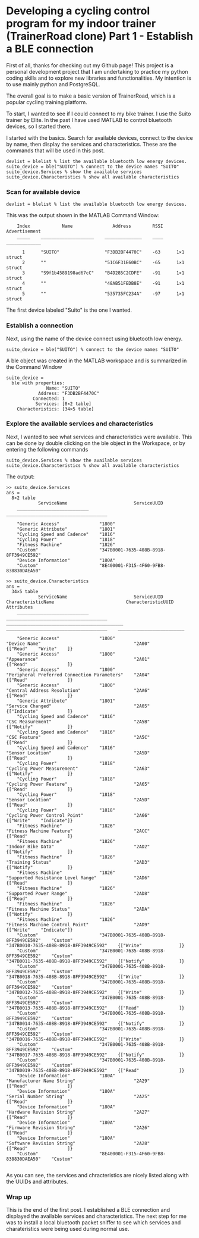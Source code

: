 # Developing a cycling control program for my indoor trainer (TrainerRoad clone) Part 1 - Establish a BLE connection
First of all, thanks for checking out my Github page! 
This project is a personal development project that I am undertaking to practice my python coding skills and to explore new libraries and functionalities. 
My intention is to use mainly python and PostgreSQL.

The overall goal is to make a basic version of TrainerRoad, which is a popular cycling training platform. 

To start, I wanted to see if I could connect to my bike trainer. I use the Suito trainer by Elite. 
In the past I have used MATLAB to control bluetooth devices, so I started there. 

I started with the basics. Search for available devices, connect to the device by name, then display the services and characteristics. 
These are the commands that will be used in this post.
```
devlist = blelist % list the available bluetooth low energy devices.
suito_device = ble("SUITO") % connect to the device names "SUITO"
suito_device.Services % show the available services
suito_device.Characteristics % show all available characteristics
```

### Scan for available device

```
devlist = blelist % list the available bluetooth low energy devices.
```
This was the output shown in the MATLAB Command Window:
```
    Index            Name               Address        RSSI    Advertisement
    _____    ____________________    ______________    ____    _____________

      1      "SUITO"                 "F3DB2BF4470C"    -63      1×1 struct  
      2      ""                      "51C6F31E60BC"    -65      1×1 struct  
      3      "S9f1b4589198ad67cC"    "B4D285C2CDFE"    -91      1×1 struct  
      4      ""                      "48AB51FEDB8E"    -91      1×1 struct  
      5      ""                      "535735FC234A"    -97      1×1 struct  
```
The first device labeled "Suito" is the one I wanted.

### Establish a connection
Next, using the name of the device connect using bluetooth low energy.
```
suito_device = ble("SUITO") % connect to the device names "SUITO"
```
A ble object was created in the MATLAB workspace and is summarized in the Command Window
```
suito_device = 
  ble with properties:
               Name: "SUITO"
            Address: "F3DB2BF4470C"
          Connected: 1
           Services: [8×2 table]
    Characteristics: [34×5 table]
```

### Explore the available services and characteristics
Next, I wanted to see what services and characteristics were available. This can be done by double clicking on the ble object in the Workspace, or by entering the following commands
```
suito_device.Services % show the available services
suito_device.Characteristics % show all available characteristics
```
The output:
```
>> suito_device.Services
ans =
  8×2 table
            ServiceName                         ServiceUUID              
    ___________________________    ______________________________________

    "Generic Access"               "1800"                                
    "Generic Attribute"            "1801"                                
    "Cycling Speed and Cadence"    "1816"                                
    "Cycling Power"                "1818"                                
    "Fitness Machine"              "1826"                                
    "Custom"                       "347B0001-7635-408B-8918-8FF3949CE592"
    "Device Information"           "180A"                                
    "Custom"                       "8E400001-F315-4F60-9FB8-838830DAEA50"

>> suito_device.Characteristics
ans =
  34×5 table
            ServiceName                         ServiceUUID                               CharacteristicName                           CharacteristicUUID                     Attributes        
    ___________________________    ______________________________________    ____________________________________________    ______________________________________    _________________________

    "Generic Access"               "1800"                                    "Device Name"                                   "2A00"                                    {["Read"    "Write"    ]}
    "Generic Access"               "1800"                                    "Appearance"                                    "2A01"                                    {["Read"               ]}
    "Generic Access"               "1800"                                    "Peripheral Preferred Connection Parameters"    "2A04"                                    {["Read"               ]}
    "Generic Access"               "1800"                                    "Central Address Resolution"                    "2AA6"                                    {["Read"               ]}
    "Generic Attribute"            "1801"                                    "Service Changed"                               "2A05"                                    {["Indicate"           ]}
    "Cycling Speed and Cadence"    "1816"                                    "CSC Measurement"                               "2A5B"                                    {["Notify"             ]}
    "Cycling Speed and Cadence"    "1816"                                    "CSC Feature"                                   "2A5C"                                    {["Read"               ]}
    "Cycling Speed and Cadence"    "1816"                                    "Sensor Location"                               "2A5D"                                    {["Read"               ]}
    "Cycling Power"                "1818"                                    "Cycling Power Measurement"                     "2A63"                                    {["Notify"             ]}
    "Cycling Power"                "1818"                                    "Cycling Power Feature"                         "2A65"                                    {["Read"               ]}
    "Cycling Power"                "1818"                                    "Sensor Location"                               "2A5D"                                    {["Read"               ]}
    "Cycling Power"                "1818"                                    "Cycling Power Control Point"                   "2A66"                                    {["Write"    "Indicate"]}
    "Fitness Machine"              "1826"                                    "Fitness Machine Feature"                       "2ACC"                                    {["Read"               ]}
    "Fitness Machine"              "1826"                                    "Indoor Bike Data"                              "2AD2"                                    {["Notify"             ]}
    "Fitness Machine"              "1826"                                    "Training Status"                               "2AD3"                                    {["Notify"             ]}
    "Fitness Machine"              "1826"                                    "Supported Resistance Level Range"              "2AD6"                                    {["Read"               ]}
    "Fitness Machine"              "1826"                                    "Supported Power Range"                         "2AD8"                                    {["Read"               ]}
    "Fitness Machine"              "1826"                                    "Fitness Machine Status"                        "2ADA"                                    {["Notify"             ]}
    "Fitness Machine"              "1826"                                    "Fitness Machine Control Point"                 "2AD9"                                    {["Write"    "Indicate"]}
    "Custom"                       "347B0001-7635-408B-8918-8FF3949CE592"    "Custom"                                        "347B0010-7635-408B-8918-8FF3949CE592"    {["Write"              ]}
    "Custom"                       "347B0001-7635-408B-8918-8FF3949CE592"    "Custom"                                        "347B0011-7635-408B-8918-8FF3949CE592"    {["Notify"             ]}
    "Custom"                       "347B0001-7635-408B-8918-8FF3949CE592"    "Custom"                                        "347B0018-7635-408B-8918-8FF3949CE592"    {["Write"              ]}
    "Custom"                       "347B0001-7635-408B-8918-8FF3949CE592"    "Custom"                                        "347B0012-7635-408B-8918-8FF3949CE592"    {["Write"              ]}
    "Custom"                       "347B0001-7635-408B-8918-8FF3949CE592"    "Custom"                                        "347B0013-7635-408B-8918-8FF3949CE592"    {["Read"               ]}
    "Custom"                       "347B0001-7635-408B-8918-8FF3949CE592"    "Custom"                                        "347B0014-7635-408B-8918-8FF3949CE592"    {["Notify"             ]}
    "Custom"                       "347B0001-7635-408B-8918-8FF3949CE592"    "Custom"                                        "347B0016-7635-408B-8918-8FF3949CE592"    {["Write"              ]}
    "Custom"                       "347B0001-7635-408B-8918-8FF3949CE592"    "Custom"                                        "347B0017-7635-408B-8918-8FF3949CE592"    {["Notify"             ]}
    "Custom"                       "347B0001-7635-408B-8918-8FF3949CE592"    "Custom"                                        "347B0019-7635-408B-8918-8FF3949CE592"    {["Read"               ]}
    "Device Information"           "180A"                                    "Manufacturer Name String"                      "2A29"                                    {["Read"               ]}
    "Device Information"           "180A"                                    "Serial Number String"                          "2A25"                                    {["Read"               ]}
    "Device Information"           "180A"                                    "Hardware Revision String"                      "2A27"                                    {["Read"               ]}
    "Device Information"           "180A"                                    "Firmware Revision String"                      "2A26"                                    {["Read"               ]}
    "Device Information"           "180A"                                    "Software Revision String"                      "2A28"                                    {["Read"               ]}
    "Custom"                       "8E400001-F315-4F60-9FB8-838830DAEA50"    "Custom"                  
  
```
As you can see, the services and chracteristics are nicely listed along with the UUIDs and attributes. 

### Wrap up

This is the end of the first post. I established a BLE connection and displayed the available services and characteristics. 
The next step for me was to install a local bluetooth packet sniffer to see which services and charateristics were being used during normal use. 


